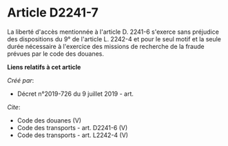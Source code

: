 # Article D2241-7

La liberté d'accès mentionnée à l'article D. 2241-6 s'exerce sans préjudice des dispositions du 9° de l'article L. 2242-4 et
pour le seul motif et la seule durée nécessaire à l'exercice des missions de recherche de la fraude prévues par le code des
douanes.

**Liens relatifs à cet article**

_Créé par_:

  - Décret n°2019-726 du 9 juillet 2019 - art.

_Cite_:

  - Code des douanes (V)
  - Code des transports - art. D2241-6 (V)
  - Code des transports - art. L2242-4 (V)
